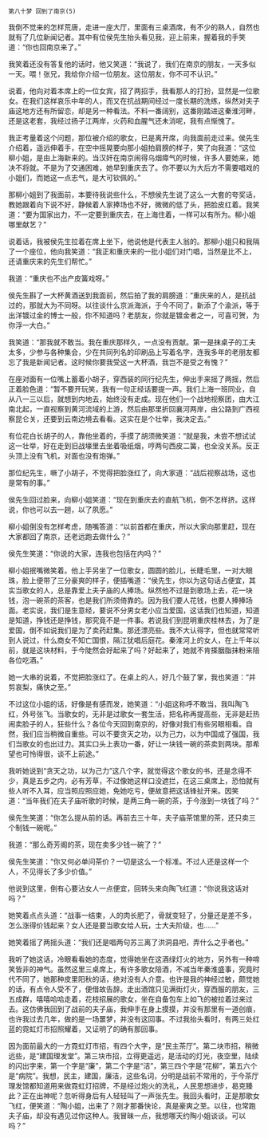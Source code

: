     第八十梦 回到了南京(5) 

   我倒不觉来的怎样荒唐，走进一座大厅，里面有三桌酒席，有不少的熟人，自然也就有了几位新闻记者。其中有位侯先生抬头看见我，迎上前来，握着我的手笑道：“你也回南京来了。”

   我笑着还没有答复他的话时，他又笑道：“我说了，我们在南京的朋友，一天多似一天。喂！张兄，我给你介绍一位朋友。这位朋友，你不可不认识。”

   说着，他向对着本席上的一位女宾，招了两招手，我看那人的打扮，显然是一位歌女。在我们这样哀乐中年的人，而又在抗战期间经过一度长期的洗练，纵然对夫子庙这地方还有所留恋，却是另一种看法。不料一番阔别，这番刚踏进这秦淮河畔，还是这老套，我经过扬子江两岸，火药和血腥气还未消呢，我有点惭愧了。

   我正考量着这个问题，那位被介绍的歌女，已是离开席，向我面前走过来。侯先生介绍着，遥远伸着手，在空中摇晃要向那小姐拍肩膀的样子，笑了向我道：“这位柳小姐，是由上海新来的。当汉奸在南京闹得乌烟瘴气的时候，许多人要她来，她决不将就。不是为了交通困难，她早到重庆去了。你不要以为大后方不需要唱戏的小姐们，而她这一点志气，是大可钦佩的。”

   那柳小姐到了我面前，本要待我说些什么，不想侯先生说了这么一大套的夸奖话，教她跟着向下说不好，静候着人家捧场也不好，微微的低了头，把脸皮红着。我笑道：“要为国家出力，不一定要到重庆去，在上海住着，一样可以有所为。柳小姐哪里献艺？”

   说着话，我被侯先生拉着在席上坐下，他说他是代表主人翁的。那柳小姐只和我隔了一个座位，他向我笑道：“我正和重庆来的一批小姐们对门唱，当然是比不上，还请重庆来的先生们帮忙。”

   我道：“重庆也不出产皮簧戏呀。”

   侯先生斟了一大杯黄酒送到我面前，然后拍了我的肩膀道：“重庆来的人，是抗战过的，那就大为不同呀。以往谈什么京派海派，于今不同了，新添了个渝派，等于出洋镀过金的博士一般，你不知道吗？老朋友，你就是镀金者之一，可喜可贺，为你浮一大白。”

   我笑道：“那我就不敢当。我在重庆那样久，一点没有贡献。第一是抹桌子的工夫太多，少参与各种集会，少在共同列名的印刷品上写着名字，连我多年的老朋友都忘了我是新闻记者。这时候你要我受这一大杯酒，我岂不是受之有愧？”

   在座对面有一位嘴上蓄着小胡子，穿西装的同行纪先生，伸出手来摇了两摇，然后正着脸色道：“暂不要开玩笑，我有一句正经话要提一声。我们上海一班同业，自从八一三以后，就想到内地去，始终没有走成。现在他们一个战地视察团，由大江南北起，一直视察到黄河流域的上游，然后由那里折回襄河两岸，由公路到广西视察昆仑关，还要到云南边境去看看。这实在是个壮举，我决定去。”

   有位花白长胡子的人，靠他坐着的，手摸了胡须微笑道：“就是我，未尝不想试试这一壮举，好在走到旧战壕里去坐着吸纸烟，哼两句西皮二簧，也全没关系。反正头顶上没有飞机，对面也没有炮弹。”

   那位纪先生，噘了小胡子，不觉得把脸涨红了，向大家道：“战后视察战场，这也是常有的事。”

   侯先生回过脸来，向柳小姐笑道：“现在到重庆去的直航飞机，倒不怎样挤。这样说，你也可以去一趟，以了夙愿。”

   柳小姐倒没有怎样考虑，随嘴答道：“以前首都在重庆，所以大家向那里赶，现在大家都回了南京，还老远跑去做什么？”

   侯先生笑道：“你说的大家，连我也包括在内吗？”

   柳小姐抿嘴微笑着。他上手另坐了一位歌女，圆圆的脸儿，长睫毛里，一对大眼珠，脸上便带了三分豪爽的样子，便插嘴道：“侯先生，你以为这句话占便宜，其实当歌女的人，总是靠爱上夫子庙的人捧场。纵然他不过是到歌场上去，花一块钱，泡一碗茶的茶客，也是我们所须倚靠的。因为我们要人花钱，也要人捧捧场面。老实说，我们是生意经，要说不分男女老小应当爱国，这话我们也知道，知道是知道，挣钱还是挣钱，那究竟不是一件事。若说我们到昆明重庆桂林去，为了是爱国，倒不如说我们是为了卖药赶集。那还漂亮些。我不大认得字，但也就常常听到人说过，什么商女不知亡国恨，隔江犹唱后庭花。秦淮河上的女人，在上千年以前，就是这块材料，于今陡然会好起来了吗？好起来了，她就不肯搽胭脂抹粉来陪各位吃酒。”

   她一大串的说着，不觉把脸涨红了。在桌上的人，好几个鼓了掌，我也笑道：“并剪哀梨，痛快之至。”

   不过这位小姐的话，好像是有感而发，她笑道：“小姐这称呼不敢当，我叫陶飞红，外号张飞。当歌女的，无非是过歌女一套生活，把名称再提高些，无非是赶热闹卖脸子的人，狂些什么？各位今天回到南京的，好像对我们有些另眼相看。自然，我们应当稍微自重些。可以不要贪天之功，以为己力，以为中国成了强国，我们当歌女的也出过力。其实口头上表功一番，好让一块钱一碗的茶卖到两块。那希望也可怜得很，谈不上前途。”

   我听她说到“贪天之功，以为己力”这八个字，就觉得这个歌女的书，还是念得不少，真是五步之内，必有芳草，不过像她这样口没遮拦，在这三桌席上，恐怕就有些人听不入耳，应当照应照应她，免她吃亏，便故意把这话锋扯开来。因笑道：“当年我们在夫子庙听歌的时候，是两三角一碗的茶，于今涨到一块钱了吗？”

   侯先生笑道：“你怎么提从前的话。再前去三十年，夫子庙茶馆里的茶，还只卖三个制钱一碗呢。”

   我道：“那么奇芳阁的茶，现在卖多少钱一碗了？”

   侯先生笑道：“你又何必单问茶价？一切是这么一个标准。不过人还是这样一个人，不见得长了多少价值。”

   他说到这里，倒有心要沾女人一点便宜，回转头来向陶飞红道：“你说我这话对吗？”

   她笑着点点头道：“战事一结束，人的肉长肥了，骨就变轻了，分量还是差不多，怎么涨得价钱起来？女人还是要当歌女给人玩，士大夫阶级，也……”

   她笑着摇了两摇头道：“我们还是唱两句苏三离了洪洞县吧，弄什么之乎者也。”

   我听了她这话，冷眼看看她的态度，觉得她坐在这酒绿灯火的地方，另外有一种啼笑皆非的神气。虽然这里三桌席上，有许多歌女陪酒，不减当年秦淮盛事，究竟时代不同了，她那种皮里阳秋的话，绝对没有人介意。也许是我的神经过敏，颇觉她的话，有点令人受不了，便借故告辞。走出酒馆只见满街灯火，穿西服的朋友，三五成群，嘻嘻哈哈走着，花枝招展的歌女，坐在自备包车上如飞的被拉着过来过去。这仿佛我回到了战前的夫子庙，我伸手在身上摸摸，并没有那里有一道创痕，也许我过去几年，做的是一场噩梦，并没有这回事。不过我抬头看时，有两三处红蓝的霓虹灯市招照耀着，又证明了的确有那回事。

   因为面前最大的一方霓虹灯市招，有四个大字，是“民主茶厅”。第二块市招，稍微远些，是“建国理发堂”。第三块市招，立得更遥远，是活动的灯光，夜空里，陆续的闪出字来，第一个字是“廉”，第二个字是“洁”，第三四个字是“花柳”，第五六个是“病院”。我想，民主，建国，廉洁，这些名词，分明是战前不常用的，于今茶厅理发馆都知道用来做霓虹灯招牌，不是经过炮火的洗礼，人民思想进步，曷克臻此？正在出神呢？忽听得身后有人轻轻叫了一声张先生。我回头看时，正是那歌女飞红，便笑道：“陶小姐，出来了？刚才那番快论，真是豪爽之至。以往，也常跑夫子庙，却没有遇见过你这种人。我冒昧一点，我想哪天约陶小姐谈谈。可以吗？”

